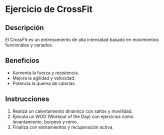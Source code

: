 # Ejercicio de CrossFit

## Descripción
El CrossFit es un entrenamiento de alta intensidad basado en movimientos funcionales y variados.

## Beneficios
- Aumenta la fuerza y resistencia.
- Mejora la agilidad y velocidad.
- Potencia la quema de calorías.

## Instrucciones
1. Realiza un calentamiento dinámico con saltos y movilidad.
2. Ejecuta un WOD (Workout of the Day) con ejercicios como levantamiento, burpees y remo.
3. Finaliza con estiramientos y recuperación activa.
